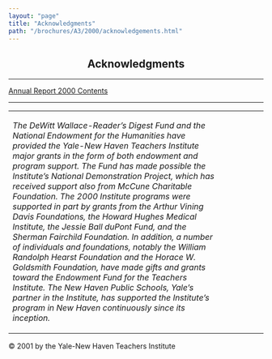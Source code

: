 ```yaml
---
layout: "page"
title: "Acknowledgments"
path: "/brochures/A3/2000/acknowledgements.html"
---
```

<main>
<center>
<h2>Acknowledgments</h2></center>
<hr/>
<a href="/brochures/A3/2000/">Annual Report 2000 Contents</a>
<hr/>
<table cellpadding="2">
<tbody><tr>
<td width="85%">
<p><i>The DeWitt Wallace-Reader’s Digest Fund and the National Endowment for the Humanities have provided the Yale-New Haven Teachers Institute major grants in the form of both endowment and program support. The Fund has made possible the Institute’s National Demonstration Project, which has received support also from McCune Charitable Foundation. The 2000 Institute programs were supported in part by grants from the Arthur Vining Davis Foundations, the Howard Hughes Medical Institute, the Jessie Ball duPont Fund, and the Sherman Fairchild Foundation. In addition, a number of individuals and foundations, notably the William Randolph Hearst Foundation and the Horace W. Goldsmith Foundation, have made gifts and grants toward the Endowment Fund for the Teachers Institute. The New Haven Public Schools, Yale’s partner in the Institute, has supported the Institute’s program in New Haven continuously since its inception.
</i>
</p>
</td>
<td width="15%">
</td>
</tr>
</tbody></table>
© 2001 by the Yale-New Haven Teachers Institute
</main>